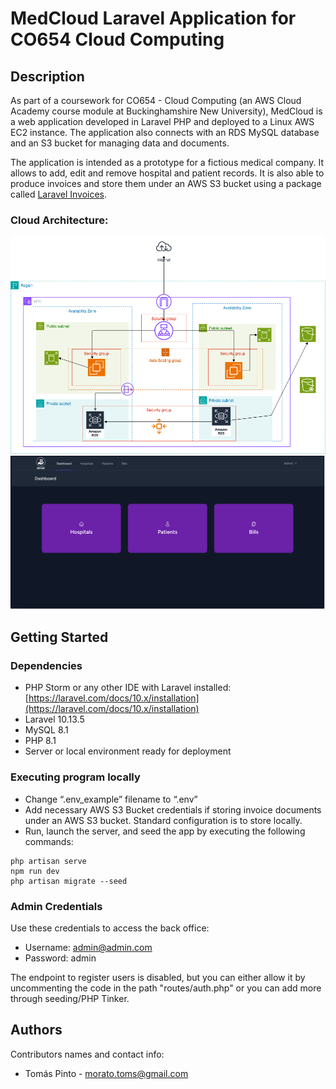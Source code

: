 # MedCloud Laravel Application for CO654 Cloud Computing

## Description

As part of a coursework for CO654 - Cloud Computing (an AWS Cloud Academy course module at Buckinghamshire New University), MedCloud is a web application developed in Laravel PHP and deployed to a Linux AWS EC2 instance. The application also connects with an RDS MySQL database and an S3 bucket for managing data and documents.

The application is intended as a prototype for a fictious medical company. It allows to add, edit and remove hospital and patient records. It is also able to produce invoices and store them under an AWS S3 bucket using a package called [Laravel Invoices](https://github.com/LaravelDaily/laravel-invoices).


### Cloud Architecture:
![Cloud Architecture](https://github.com/tomas-ribeiro-pinto/med-cloud-CO654/blob/main/achitecture.png)
![Application Dashboard](https://github.com/tomas-ribeiro-pinto/med-cloud-CO654/blob/main/med_cloud.png)

## Getting Started

### Dependencies

* PHP Storm or any other IDE with Laravel installed: [https://laravel.com/docs/10.x/installation](https://laravel.com/docs/10.x/installation)
* Laravel 10.13.5
* MySQL 8.1
* PHP 8.1
* Server or local environment ready for deployment

### Executing program locally

* Change “.env_example” filename to “.env”
* Add necessary AWS S3 Bucket credentials if storing invoice documents under an AWS S3 bucket. Standard configuration is to store locally.
* Run, launch the server, and seed the app by executing the following commands:
```
php artisan serve
npm run dev
php artisan migrate --seed
```

### Admin Credentials

Use these credentials to access the back office:

- Username: admin@admin.com
- Password: admin


The endpoint to register users is disabled, but you can either allow it by uncommenting the code in the path "routes/auth.php" or you can add more through seeding/PHP Tinker.


## Authors

Contributors names and contact info:

* Tomás Pinto - morato.toms@gmail.com
